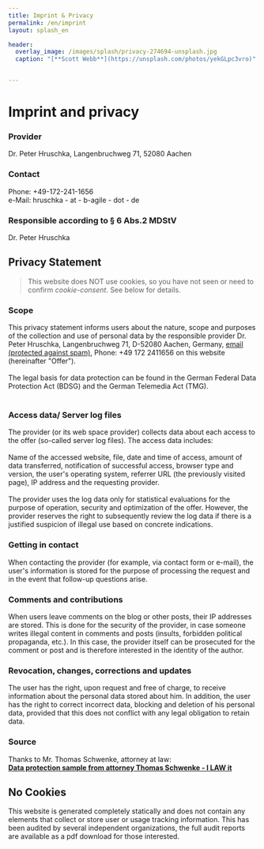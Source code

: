 ```yaml
---
title: Imprint & Privacy
permalink: /en/imprint
layout: splash_en

header:
  overlay_image: /images/splash/privacy-274694-unsplash.jpg
  caption: "[**Scott Webb**](https://unsplash.com/photos/yekGLpc3vro)"


---
```


# Imprint and privacy

### Provider

Dr. Peter Hruschka, Langenbruchweg 71, 52080 Aachen

### Contact

Phone: +49-172-241-1656<br>
e-Mail: hruschka - at - b-agile - dot - de<br>


### Responsible according to § 6 Abs.2 MDStV

Dr. Peter Hruschka



## Privacy Statement

>This website does NOT use cookies, so you have not seen or need to confirm _cookie-consent_. See below for details.

### Scope
This privacy statement informs users about the nature, scope and purposes of the collection and use of personal data by the responsible provider Dr. Peter Hruschka, Langenbruchweg 71, D-52080 Aachen, Germany, <a href="xmxaxixlxtxo:ixnxfxox@xaxrxcx4x2x.xdxe" onmouseover="this.href=this.href.replace(/x/g,'');">email (protected against spam)</a>, Phone: +49 172 2411656 on this website (hereinafter "Offer").<br />
<br />
The legal basis for data protection can be found in the German Federal Data Protection Act (BDSG) and the German Telemedia Act (TMG).<br />
<br />

### Access data/ Server log files
The provider (or its web space provider) collects data about each access to the offer (so-called server log files). The access data includes:<br />
<br />
Name of the accessed website, file, date and time of access, amount of data transferred, notification of successful access, browser type and version, the user's operating system, referrer URL (the previously visited page), IP address and the requesting provider.<br/>
<br/>
The provider uses the log data only for statistical evaluations for the purpose of operation, security and optimization of the offer. However, the provider reserves the right to subsequently review the log data if there is a justified suspicion of illegal use based on concrete indications.

### Getting in contact
When contacting the provider (for example, via contact form or e-mail), the user's information is stored for the purpose of processing the request and in the event that follow-up questions arise.

### Comments and contributions
When users leave comments on the blog or other posts, their IP addresses are stored. This is done for the security of the provider, in case someone writes illegal content in comments and posts (insults, forbidden political propaganda, etc.). In this case, the provider itself can be prosecuted for the comment or post and is therefore interested in the identity of the author.


### Revocation, changes, corrections and updates
The user has the right, upon request and free of charge, to receive information about the personal data stored about him. In addition, the user has the right to correct incorrect data, blocking and deletion of his personal data, provided that this does not conflict with any legal obligation to retain data.

### Source
Thanks to Mr. Thomas Schwenke, attorney at law:<br>
<a href="https://rechtsanwalt-schwenke.de/smmr-buch/datenschutz-muster-generator-fuer-webseiten-blogs-und-social-media/"><strong>Data protection sample from attorney Thomas Schwenke - I LAW it</strong></a>


## No Cookies
This website is generated completely statically and does not contain any elements that collect or store user or usage tracking information.
This has been audited by several independent organizations, the full audit reports are available as a pdf download for those interested.


